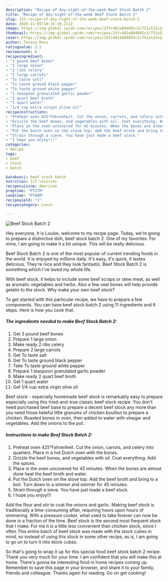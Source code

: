 ```yaml
---
description: "Recipe of Any-night-of-the-week Beef Stock Batch 2"
title: "Recipe of Any-night-of-the-week Beef Stock Batch 2"
slug: 133-recipe-of-any-night-of-the-week-beef-stock-batch-2
date: 2020-11-05T10:15:29.211Z
image: https://img-global.cpcdn.com/recipes/25fc482a884892c3/751x532cq70/beef-stock-batch-2-recipe-main-photo.jpg
thumbnail: https://img-global.cpcdn.com/recipes/25fc482a884892c3/751x532cq70/beef-stock-batch-2-recipe-main-photo.jpg
cover: https://img-global.cpcdn.com/recipes/25fc482a884892c3/751x532cq70/beef-stock-batch-2-recipe-main-photo.jpg
author: Teresa Ross
ratingvalue: 3.2
reviewcount: 6
recipeingredient:
- "3 pound beef bones"
- "1 large onion"
- "2 ribs celery"
- "2 large carrots"
- "To taste salt"
- "To taste ground black pepper"
- "To taste ground white pepper"
- "1 teaspoon granulated garlic powder"
- "2 quart beef broth"
- "1 quart water"
- "1/4 cup extra virgin olive oil"
recipeinstructions:
- "Preheat oven 425°Fahrenheit. Cut the onion, carrots, and celery into quarters. Place in a hot Dutch oven with the bones."
- "Drizzle the beef bones, and vegetables with oil. Coat everything. Add the spices."
- "Place in the oven uncovered for 45 minutes. When the bones are almost done heat the beef broth and water."
- "Put the Dutch oven on the stove top. Add the beef broth and bring to a boil. Turn down to a simmer and simmer for 45 minutes."
- "Strain through a sieve. You have just made a beef stock."
- "I hope you enjoy!!!"
categories:
- Recipe
tags:
- beef
- stock
- batch

katakunci: beef stock batch 
nutrition: 117 calories
recipecuisine: American
preptime: "PT27M"
cooktime: "PT46M"
recipeyield: "1"
recipecategory: Lunch

---
```



![Beef Stock Batch 2](https://img-global.cpcdn.com/recipes/25fc482a884892c3/751x532cq70/beef-stock-batch-2-recipe-main-photo.jpg)

Hey everyone, it is Louise, welcome to my recipe page. Today, we're going to prepare a distinctive dish, beef stock batch 2. One of my favorites. For mine, I am going to make it a bit unique. This will be really delicious.

Beef Stock Batch 2 is one of the most popular of current trending foods in the world. It is enjoyed by millions daily. It's easy, it's quick, it tastes delicious. They're nice and they look fantastic. Beef Stock Batch 2 is something which I've loved my whole life.

With beef stock, it helps to include some beef scraps or stew meat, as well as aromatic vegetables and herbs. Also a few veal bones will help provide gelatin to the stock. Why make your own beef stock?


To get started with this particular recipe, we have to prepare a few components. You can have beef stock batch 2 using 11 ingredients and 6 steps. Here is how you cook that.

<!--inarticleads1-->

##### The ingredients needed to make Beef Stock Batch 2:

1. Get 3 pound beef bones
1. Prepare 1 large onion
1. Make ready 2 ribs celery
1. Prepare 2 large carrots
1. Get To taste salt
1. Get To taste ground black pepper
1. Take To taste ground white pepper
1. Prepare 1 teaspoon granulated garlic powder
1. Make ready 2 quart beef broth
1. Get 1 quart water
1. Get 1/4 cup extra virgin olive oil


Beef stock - especially homemade beef stock is remarkably easy to prepare especially using this tried-and-true classic beef stock recipe. You don&#39;t need purchased beef base to prepare a decent beef stock any more than you need those hateful little granules of chicken bouillon to prepare a chicken. Roasted bones in oven, then added to water with vinegar and vegetables. Add the onions to the pot. 

<!--inarticleads2-->

##### Instructions to make Beef Stock Batch 2:

1. Preheat oven 425°Fahrenheit. Cut the onion, carrots, and celery into quarters. Place in a hot Dutch oven with the bones.
1. Drizzle the beef bones, and vegetables with oil. Coat everything. Add the spices.
1. Place in the oven uncovered for 45 minutes. When the bones are almost done heat the beef broth and water.
1. Put the Dutch oven on the stove top. Add the beef broth and bring to a boil. Turn down to a simmer and simmer for 45 minutes.
1. Strain through a sieve. You have just made a beef stock.
1. I hope you enjoy!!!


Add the flour and stir to coat the onions and garlic. Making beef stock is traditionally a time-consuming affair, requiring hours upon hours of simmering. With a pressure cooker, what used to take forever can now be done in a fraction of the time. Beef stock is the second most frequent stock that I make. For me it is a little less convenient than chicken stock, since I often This entire batch of beef stock was made with the stock cubes in mind, so instead of using this stock in some other recipe, as is, I am going to go on to turn it into stock cubes. 

So that's going to wrap it up for this special food beef stock batch 2 recipe. Thank you very much for your time. I am confident that you will make this at home. There's gonna be interesting food in home recipes coming up. Remember to save this page in your browser, and share it to your family, friends and colleague. Thanks again for reading. Go on get cooking!
